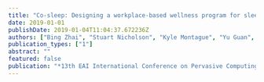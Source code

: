 ```yaml
---
title: "Co-sleep: Designing a workplace-based wellness program for sleep deprivation"
date: 2019-01-01
publishDate: 2019-01-04T11:04:37.672236Z
authors: ["Bing Zhai", "Stuart Nicholson", "Kyle Montague", "Yu Guan", "Patrick Olivier", "Jason Ellis"]
publication_types: ["1"]
abstract: ""
featured: false
publication: "*13th EAI International Conference on Pervasive Computing Technologies for Healthcare-Demos and Posters*"
---
```


